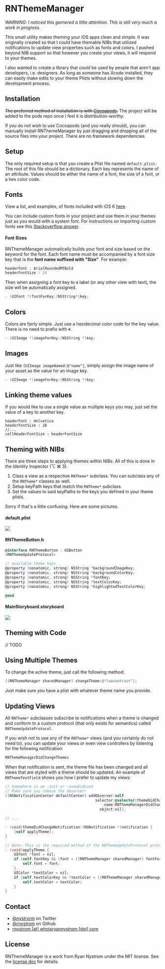RNThemeManager
=====

*WARNING: I noticed this garnered a little attention. This is still very much a work in progress.*

This small utility makes theming your iOS apps clean and simple. It was originally created so that I could have themable NIBs that utilized notifications to update view properties such as fonts and colors. I pushed beyond NIB support so that however you create your views, it will respond to your themes.

I also wanted to create a library that could be used by people that aren't app developers, i.e. designers. As long as someone has Xcode installed, they can easily make edits to your theme Plists without slowing down the development process.

## Installation

~~The preferred method of installation is with [Cocoapods](http://cocoapods.org).~~ The project will be added to the pods repo once I feel it is distribution-worthy.

If you do not wish to use Cocoapods (and you really should), you can manually install RNThemeManager by just dragging and dropping all of the source files into your project. There are no framework dependencies.

## Setup

The only required setup is that you create a Plist file named <code>default.plist</code>. The root of this file should be a dictionary. Each key represents the name of an attribute. Values should be either the name of a font, the size of a font, or a hex color code.

## Fonts

View a list, and examples, of fonts included with iOS 6 [here](http://iosfonts.com).

You can include custom fonts in your project and use them in your themes just as you would with a system font. For instructions on importing custom fonts see this [Stackoverflow answer](http://stackoverflow.com/a/2616101/940936).

#### Font Sizes

RNThemeManager automatically builds your font and size based on the keyword for the font. Each font name must be accompanied by a font size key that is the **font name suffixed with "Size"**. For example:

``` objective-c
headerFont : ArialRoundedMTBold
headerFontSize : 24
```

Then when assigning a font key to a label (or any other view with text), the size will be automatically assigned.

``` objective-c
- (UIFont *)fontForKey:(NSString*)key;
```

## Colors

Colors are fairly simple. Just use a hexidecimal color code for the key value. There is no need to prefix with <code>#</code>.

``` objective-c
- (UIImage *)imageForKey:(NSString *)key;
```

## Images

Just like <code>[UIImage imageNamed:@"name"]</code>, simply assign the image name of your asset as the value for an image key.

``` objective-c
- (UIImage *)imageForKey:(NSString *)key;
```

## Linking theme values

If you would like to use a single value as multiple keys you may, just set the value of a key to another key.

```
headerFont : Helvetica
headerFontSize : 20
//...
cellHeaderFontSize : headerFontSize
```

## Theming with NIBs

There are three steps to applying themes within NIBs. All of this is done in the Identity Inspector (⌥ ⌘ 3).

1. Class a view as a respective <code>RNTheme*</code> subclass. You can subclass any of the <code>RNTheme*</code> classes as well.
2. Setup keyPath keys that match the <code>RNTheme*</code> subclass.
3. Set the values to said keyPaths to the keys you defined in your theme plists.

Sorry if that's a little confusing. Here are some pictures.

#### default.plist

<img src="https://raw.github.com/rnystrom/RNThemeManager/master/images/plist.png" />

#### RNThemeButton.h

``` objective-c
@interface RNThemeButton : UIButton
<RNThemeUpdateProtocol>

// available theme keys
@property (nonatomic, strong) NSString *backgroundImageKey;
@property (nonatomic, strong) NSString *backgroundColorKey;
@property (nonatomic, strong) NSString *fontKey;
@property (nonatomic, strong) NSString *textColorKey;
@property (nonatomic, strong) NSString *highlightedTextColorKey;

@end
```

#### MainStoryboard.storyboard

<img src="https://raw.github.com/rnystrom/RNThemeManager/master/images/keypaths.png" />

## Theming with Code

// TODO

## Using Multiple Themes

To change the active theme, just call the following method:

``` objective-c
[[RNThemeManager sharedManager] changeTheme:@"lowcontrast"];
```

Just make sure you have a plist with whatever theme name you provide.

## Updating Views

All <code>RNTheme*</code> subclasses subscribe to notifications when a theme is changed and conform to a custom protocol (that only exists for semantics) called <code>RNThemeUpdateProtocol</code>.

If you wish not to use any of the <code>RNTheme*</code> views (and you certainly do not need to), you can update your views or even view controllers by listening for the following notification:

``` objective-c
RNThemeManagerDidChangeThemes
```

When that notification is sent, the theme file has been changed and all views that are styled with a theme should be updated. An example of <code>RNThemeTextField</code> shows you how I prefer to update my views:

``` objective-c
// Somewhere in an -init or -viewDidLoad
// Make sure you remove the observer!
[[NSNotificationCenter defaultCenter] addObserver:self 
                                         selector:@selector(themeDidChangeNotification:) 
                                             name:RNThemeManagerDidChangeThemes 
                                           object:nil];

// ...

- (void)themeDidChangeNotification:(NSNotification *)notification {
    [self applyTheme];
}

// Note: This is the required method of the RNThemeUpdateProtocol protocol 
- (void)applyTheme {
    UIFont *font = nil;
    if (self.fontKey && (font = [[RNThemeManager sharedManager] fontForKey:self.fontKey])) {
        self.font = font;
    }
    UIColor *textColor = nil;
    if (self.textColorKey && (textColor = [[RNThemeManager sharedManager] colorForKey:self.textColorKey])) {
        self.textColor = textColor;
    }
}
```

## Contact

* [@nystrorm](https://twitter.com/nystrorm) on Twitter
* [@rnystrom](https://github.com/rnystrom) on Github
* <a href="mailTo:rnystrom@whoisryannystrom.com">rnystrom [at] whoisryannystrom [dot] com</a>

## License

RNThemeManager is a work from Ryan Nystrom under the MIT license. See the [license doc](https://github.com/rnystrom/RNThemeManager/blob/master/LICENSE) for details.
